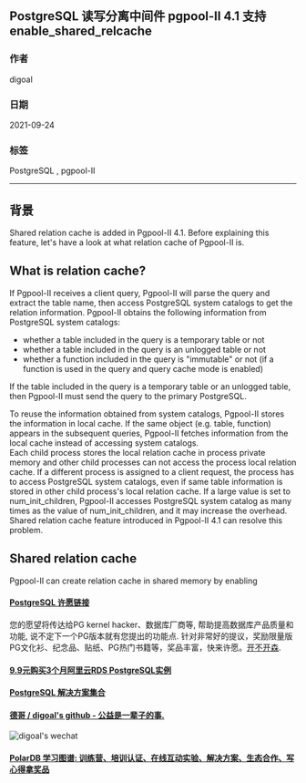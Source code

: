 ## PostgreSQL 读写分离中间件 pgpool-II 4.1 支持 enable_shared_relcache    
  
### 作者  
digoal  
  
### 日期  
2021-09-24  
  
### 标签  
PostgreSQL , pgpool-II    
  
----  
  
## 背景  
  
Shared relation cache is added in Pgpool-II 4.1. Before explaining this feature, let's have a look at what relation cache of Pgpool-II is.  
  
## What is relation cache?  
If Pgpool-II receives a client query, Pgpool-II will parse the query and extract the table name, then access PostgreSQL system catalogs to get the relation information. Pgpool-II obtains the following information from PostgreSQL system catalogs:  
- whether a table included in the query is a temporary table or not  
- whether a table included in the query is an unlogged table or not  
- whether a function included in the query is "immutable" or not (if a function is used in the query and query cache mode is enabled)  
  
If the table included in the query is a temporary table or an unlogged table, then Pgpool-II must send the query to the primary PostgreSQL.  
  
To reuse the information obtained from system catalogs, Pgpool-II stores the information in local cache. If the same object (e.g. table, function) appears in the subsequent queries, Pgpool-II fetches information from the local cache instead of accessing system catalogs.  
Each child process stores the local relation cache in process private memory and other child processes can not access the process local relation cache. If a different process is assigned to a client request, the process has to access PostgreSQL system catalogs, even if same table information is stored in other child process's local relation cache. If a large value is set to num_init_children, Pgpool-II accesses PostgreSQL system catalog as many times as the value of num_init_children, and it may increase the overhead.  
Shared relation cache feature introduced in Pgpool-II 4.1 can resolve this problem.  
  
## Shared relation cache  
Pgpool-II can create relation cache in shared memory by enabling  
  
  
  
#### [PostgreSQL 许愿链接](https://github.com/digoal/blog/issues/76 "269ac3d1c492e938c0191101c7238216")
您的愿望将传达给PG kernel hacker、数据库厂商等, 帮助提高数据库产品质量和功能, 说不定下一个PG版本就有您提出的功能点. 针对非常好的提议，奖励限量版PG文化衫、纪念品、贴纸、PG热门书籍等，奖品丰富，快来许愿。[开不开森](https://github.com/digoal/blog/issues/76 "269ac3d1c492e938c0191101c7238216").  
  
  
#### [9.9元购买3个月阿里云RDS PostgreSQL实例](https://www.aliyun.com/database/postgresqlactivity "57258f76c37864c6e6d23383d05714ea")
  
  
#### [PostgreSQL 解决方案集合](https://yq.aliyun.com/topic/118 "40cff096e9ed7122c512b35d8561d9c8")
  
  
#### [德哥 / digoal's github - 公益是一辈子的事.](https://github.com/digoal/blog/blob/master/README.md "22709685feb7cab07d30f30387f0a9ae")
  
  
![digoal's wechat](../pic/digoal_weixin.jpg "f7ad92eeba24523fd47a6e1a0e691b59")
  
  
#### [PolarDB 学习图谱: 训练营、培训认证、在线互动实验、解决方案、生态合作、写心得拿奖品](https://www.aliyun.com/database/openpolardb/activity "8642f60e04ed0c814bf9cb9677976bd4")
  
